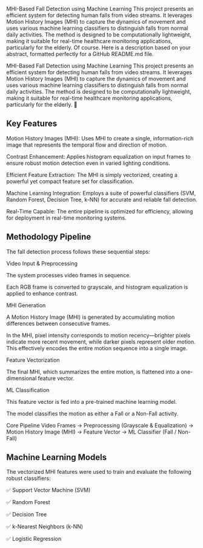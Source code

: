 MHI-Based Fall Detection using Machine Learning
This project presents an efficient system for detecting human falls from video streams. It leverages Motion History Images (MHI) to capture the dynamics of movement and uses various machine learning classifiers to distinguish falls from normal daily activities. The method is designed to be computationally lightweight, making it suitable for real-time healthcare monitoring applications, particularly for the elderly. 
Of course. Here is a description based on your abstract, formatted perfectly for a GitHub README.md file.

MHI-Based Fall Detection using Machine Learning
This project presents an efficient system for detecting human falls from video streams. It leverages Motion History Images (MHI) to capture the dynamics of movement and uses various machine learning classifiers to distinguish falls from normal daily activities. The method is designed to be computationally lightweight, making it suitable for real-time healthcare monitoring applications, particularly for the elderly. 👵

## Key Features
Motion History Images (MHI): Uses MHI to create a single, information-rich image that represents the temporal flow and direction of motion.

Contrast Enhancement: Applies histogram equalization on input frames to ensure robust motion detection even in varied lighting conditions.

Efficient Feature Extraction: The MHI is simply vectorized, creating a powerful yet compact feature set for classification.

Machine Learning Integration: Employs a suite of powerful classifiers (SVM, Random Forest, Decision Tree, k-NN) for accurate and reliable fall detection.

Real-Time Capable: The entire pipeline is optimized for efficiency, allowing for deployment in real-time monitoring systems.

## Methodology Pipeline
The fall detection process follows these sequential steps:

Video Input & Preprocessing 

The system processes video frames in sequence.

Each RGB frame is converted to grayscale, and histogram equalization is applied to enhance contrast.

MHI Generation 

A Motion History Image (MHI) is generated by accumulating motion differences between consecutive frames.

In the MHI, pixel intensity corresponds to motion recency—brighter pixels indicate more recent movement, while darker pixels represent older motion. This effectively encodes the entire motion sequence into a single image.

Feature Vectorization 

The final MHI, which summarizes the entire motion, is flattened into a one-dimensional feature vector.

ML Classification 

This feature vector is fed into a pre-trained machine learning model.

The model classifies the motion as either a Fall or a Non-Fall activity.

Core Pipeline
Video Frames → Preprocessing (Grayscale & Equalization) → Motion History Image (MHI) → Feature Vector → ML Classifier (Fall / Non-Fall)

## Machine Learning Models
The vectorized MHI features were used to train and evaluate the following robust classifiers:

✅ Support Vector Machine (SVM)

✅ Random Forest

✅ Decision Tree

✅ k-Nearest Neighbors (k-NN)

✅ Logistic Regression
